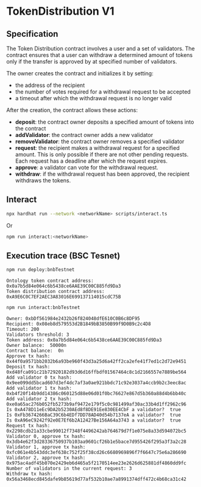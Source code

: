 # TokenDistribution V1

## Specification

The Token Distribution contract involves a user and a set of validators.
The contract ensures that a user can withdraw a determined amount of tokens only if the transfer is approved by at specified number of validators.

The owner creates the contract and initializes it by setting:

- the address of the recipient
- the number of votes required for a withdrawal request to be accepted  
- a timeout after which the withdrawal request is no longer valid

After the creation, the contract allows these actions:

- **deposit**: the contract owner deposits a specified amount of tokens into the contract
- **addValidator**: the contract owner adds a new validator
- **removeValidator**: the contract owner removes a specified validator
- **request**: the recipient makes a withdrawal request for a specified amount. This is only possible if there are not other pending requests. Each request has a deadline after which the request expires.
- **approve**: a validator can vote for the withdrawal request.
- **withdraw**: if the withdrawal request has been approved, the recipient withdraws the tokens.

## Interact 

```bash
npx hardhat run --network <networkName> scripts/interact.ts
```

Or 

```bash
npm run interact:<networkName>
```

## Execution trace (BSC Tesnet)

```bash
npm run deploy:bnbTestnet
```

```
Ontology token contract address: 0x0a7b5d84e064c6b5438ce6AAE39C00C885fd9Da3
Token distribution contract address: 0xA9E6C0C7EF2AEC3A83016E699137114015cdC75B
```


```bash
npm run interact:bnbTestnet
```

```
Owner: 0xbDf561984e2432b26f824048dfE610C0B6c8DF95
Recipient: 0x08eb8d579553d2B1849bB3850B99f9D0B9c2c4D8
Timeout: 200
Validators threshold: 3
Token address: 0x0a7b5d84e064c6b5438ce6AAE39C00C885fd9Da3
Owner balance:  50000n
Contract balance:  0n
Approve tx hash:  0x44f0a9571bb2032b6a93be960f43d3a25d6a42ff2ca2efe41f7ed1c2d72e9451
Deposit tx hash:  0xd48fca091c21b72920182d93d6d16ffbdf01567464c8c1d2166557e7889be564
Add validator 0 tx hash: 0x9ee099dd5bcad607d3ef4dc7af3a0ae921bbdc71c92e3037a4ccb9b2c3eec8ac
Add validator 1 tx hash: 0xb4f20f14b9dd14386c060125d88e06d01f0bc76627e867d5b360a88d4b6bb40c
Add validator 2 tx hash: 0xe0a65ac276b052fb5273b9af9472e179f5c0c981499af30ac33b4d1ff2962c96
Is 0xA478D11eEc9DA2b5230AEd8f8DE91Ee830EE4CbF a validator?  true
Is 0xFb3674266BaC39C6b4EDf7DD78AD40d54b7137eA a validator?  true
Is 0xA96eC9242f92e0E7Ef6b2A12427Be156A64a3743 a validator?  true
Request tx hash:  0x2298cdb21a33cbe99012f7348f4496242ab764679d7f1e075e8a33d594072bc5
Validator 0, approve tx hash: 0x3db4e62f3d28336750937b103aa9601cf26b1e5bace7d955426f295a3f3a2c28
Validator 1, approve tx hash: 0xfc061e4b543ddc3ef638c752f25f38cd26c6680969896f7f6647c75e6a286690
Validator 2, approve tx hash: 0x975ac4adf45b070e2429eb6d465a5f2170514ee23e2626d625881df4860dd9fc
Number of validators in the current request: 3
Withdraw tx hash:  0x56a3468ecd845dafe9b85619d77af532b10ae7a8991374dff472c4b68ca31c42
```
